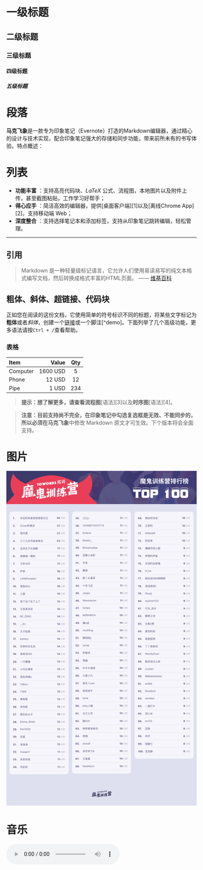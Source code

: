 # 一级标题

## 二级标题

### 三级标题

#### 四级标题

##### 五级标题

# 段落

<!-- @(示例笔记本)[马克飞象|帮助|Markdown] -->

**马克飞象**是一款专为印象笔记（Evernote）打造的Markdown编辑器，通过精心的设计与技术实现，配合印象笔记强大的存储和同步功能，带来前所未有的书写体验。特点概述：
 
# 列表

- **功能丰富** ：支持高亮代码块、*LaTeX* 公式、流程图，本地图片以及附件上传，甚至截图粘贴，工作学习好帮手；
- **得心应手** ：简洁高效的编辑器，提供[桌面客户端][1]以及[离线Chrome App][2]，支持移动端 Web；
- **深度整合** ：支持选择笔记本和添加标签，支持从印象笔记跳转编辑，轻松管理。

-------------------

## 引用

> Markdown 是一种轻量级标记语言，它允许人们使用易读易写的纯文本格式编写文档，然后转换成格式丰富的HTML页面。    —— [维基百科](https://zh.wikipedia.org/wiki/Markdown)

## 粗体、斜体、超链接、代码块

正如您在阅读的这份文档，它使用简单的符号标识不同的标题，将某些文字标记为**粗体**或者*斜体*，创建一个[链接](http://www.example.com)或一个脚注[^demo]。下面列举了几个高级功能，更多语法请按`Ctrl + /`查看帮助。 



### 表格
| Item      |    Value | Qty  |
| :-------- | --------:| :--: |
| Computer  | 1600 USD |  5   |
| Phone     |   12 USD |  12  |
| Pipe      |    1 USD | 234  |



> **提示：**想了解更多，请查看**流程图**[语法][3]以及**时序图**[语法][4]。


> **注意：**目前支持尚不完全，在印象笔记中勾选复选框是无效、不能同步的，所以必须在**马克飞象**中修改 Markdown 原文才可生效。下个版本将会全面支持。


# 图片

<img src="./asset/33/camp33.jpeg" alt="魔鬼营榜单">


# 音乐

 <audio :src="(()=>require('./asset/21/ending.mp3'))()" controls />


# 视频



<video width="100%" height="auto" controls="false" poster="https://new-towords.oss-cn-beijing.aliyuncs.com/web/zhongyu/reading.png">
<source src="https://new-towords.oss-cn-beijing.aliyuncs.com/web/zhongyu/readingclip.mp4" type="video/mp4"/>
</video>



